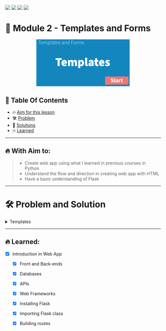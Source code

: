 <a href="https://github.com/Donard20" target="_blank"><img src="https://img.shields.io/badge/View-My%20Profile-informational?style=for-the-badge&logo=github"></a>   <a href="https://github.com/Donard20?tab=repositories" target="_blank"><img src="https://img.shields.io/badge/View-My%20Repositories-yellow?style=for-the-badge&logo=github"></a>   <a href="https://github.com/Donard20/Build-Python-Web-Apps-with-Flask-DICT" target="_blank"><img src="https://img.shields.io/badge/View-This%20Repository-green?style=for-the-badge&logo=github"></a>  <img src="https://img.shields.io/badge/View-LinkedIn-green?style=social&logo=linkedin"></a>

# 📜 Module 2 - Templates and Forms

<p align="center">
<img src="https://github.com/Donard20/Build-Python-Web-Apps-with-Flask-DICT/blob/main/IMG/mod%202%20head.png" width=60% height=60%>
 
<!-- <p align="center">
<img src="https://github.com/Donard20/Visualize-Data-with-Python-DICT/blob/main/IMG/head_2.png" width=80% height=80%> -->
 
## 📖 Table Of Contents
* 🔥 [Aim for this lesson](#aim)
* 🛠️ [Problem ](#problem-statement)
* 🚀 [Solutions](#solutions)
* 🔥 [Learned](#learn)
 
---

## 🔥 With Aim to:
  >  - Create web app using what I learned in previous courses in Python
  >  - Understand the flow and direction in creating web app with HTML
  >  - Have a basic understanding of Flask
 

---
# 🛠️ Problem and Solution

 <details>
<summary>
Templates
</summary>
  <p align="center">
  <img src="https://github.com/Donard20/Build-Python-Web-Apps-with-Flask-DICT/blob/main/IMG/ins_2.png" width=40% height=40%>
  <img src="https://github.com/Donard20/Build-Python-Web-Apps-with-Flask-DICT/blob/main/IMG/ins_2_1.png" width=40% height=40%>
  
   ## 🚀 Solution

  <details>
  <summary>
  Module 1 App.py Exercise
  </summary>
   <p align="center">
   <a href="https://github.com/Donard20/Build-Python-Web-Apps-with-Flask-DICT/tree/main/Module%202%20-%20Templates%20and%20Forms/app%20exercise%20module%202" target="_blank"><img src="https://img.shields.io/badge/View-My%20Solution-blue?style=for-the-badge&logo=github"></a>
   <p align="center">
     <img src="https://github.com/Donard20/Build-Python-Web-Apps-with-Flask-DICT/blob/main/IMG/result%20exercise%201.png" width=80% height=80%>
  

   </detals>
  
 </details>
 
 </details>
 
 
<!--  <details>
<summary>
 Data Visualization using Seaborn
</summary>
  <p align="center">
  <img src="https://github.com/Donard20/Visualize-Data-with-Python-DICT/blob/main/IMG/inst_4.png" width=40% height=40%>
  
   ## 🚀 Solution

  <details>
  <summary>
 Module 4 Coding Exercise Continuation Seaborn
  </summary>
   <p align="center">
   <a href="https://github.com/Donard20/Visualize-Data-with-Python-DICT/blob/main/2-Working%20with%20Subplots/Module%204%20Coding%20Exercise%20Continuation%20Seaborn.ipynb" target="_blank"><img src="https://img.shields.io/badge/View-My%20Solution-blue?style=for-the-badge&logo=github"></a>
  

   </detals>
  
 </details>
 
 </details> -->


  ---
  
  
  ## 🔥 Learned:

- [x] Introduction in Web App
   - [x] Front and Back-ends
   - [x] Databases
   - [x] APIs
   - [x] Web Frameworks 
   - [x] Installing Flask
   - [x] Importing Flask class
   - [x] Building routes



  

